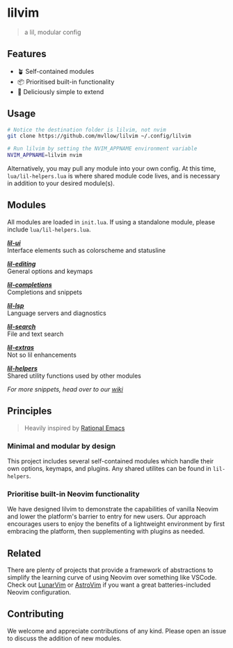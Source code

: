# lilvim

> a lil, modular config

## Features

- 🪴 Self-contained modules
- 📦 Prioritised built-in functionality
- 🥟 Deliciously simple to extend

## Usage

```sh
# Notice the destination folder is lilvim, not nvim
git clone https://github.com/mvllow/lilvim ~/.config/lilvim

# Run lilvim by setting the NVIM_APPNAME environment variable
NVIM_APPNAME=lilvim nvim
```

Alternatively, you may pull any module into your own config. At this time, `lua/lil-helpers.lua` is where shared module code lives, and is necessary in addition to your desired module(s).

## Modules

All modules are loaded in `init.lua`. If using a standalone module, please include `lua/lil-helpers.lua`.

_**[lil-ui](lua/lil-ui.lua)**_\
Interface elements such as colorscheme and statusline

_**[lil-editing](lua/lil-editing.lua)**_\
General options and keymaps

_**[lil-completions](lua/lil-completions.lua)**_\
Completions and snippets

_**[lil-lsp](lua/lil-lsp.lua)**_\
Language servers and diagnostics

_**[lil-search](lua/lil-search.lua)**_\
File and text search

_**[lil-extras](lua/lil-extras.lua)**_\
Not so lil enhancements

_**[lil-helpers](lua/lil-helpers.lua)**_\
Shared utility functions used by other modules

_For more snippets, head over to our [wiki](https://github.com/mvllow/lilvim/wiki)_

## Principles

> Heavily inspired by [Rational Emacs](https://github.com/SystemCrafters/rational-emacs)

### Minimal and modular by design

This project includes several self-contained modules which handle their own options, keymaps, and plugins. Any shared utilites can be found in `lil-helpers`.

### Prioritise built-in Neovim functionality

We have designed lilvim to demonstrate the capabilities of vanilla Neovim and lower the platform's barrier to entry for new users. Our approach encourages users to enjoy the benefits of a lightweight environment by first embracing the platform, then supplementing with plugins as needed.

## Related

There are plenty of projects that provide a framework of abstractions to simplify the learning curve of using Neovim over something like VSCode. Check out [LunarVim](https://github.com/LunarVim/LunarVim) or [AstroVim](https://github.com/kabinspace/AstroVim) if you want a great batteries-included Neovim configuration.

## Contributing

We welcome and appreciate contributions of any kind. Please open an issue to discuss the addition of new modules.
